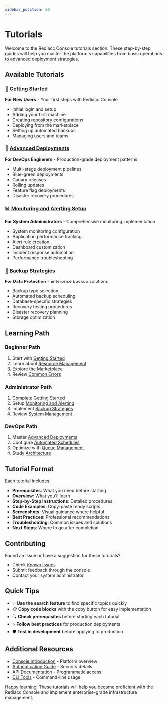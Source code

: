 ```yaml
---
sidebar_position: 80
---
```


# Tutorials

Welcome to the Rediacc Console tutorials section. These step-by-step guides will help you master the platform's capabilities from basic operations to advanced deployment strategies.

## Available Tutorials

### 🚀 [Getting Started](./getting-started.md)
**For New Users** - Your first steps with Rediacc Console
- Initial login and setup
- Adding your first machine
- Creating repository configurations  
- Deploying from the marketplace
- Setting up automated backups
- Managing users and teams

### 🔧 [Advanced Deployments](./advanced-deployments.md)
**For DevOps Engineers** - Production-grade deployment patterns
- Multi-stage deployment pipelines
- Blue-green deployments
- Canary releases
- Rolling updates
- Feature flag deployments
- Disaster recovery procedures

### 📊 [Monitoring and Alerting Setup](./monitoring-setup.md)
**For System Administrators** - Comprehensive monitoring implementation
- System monitoring configuration
- Application performance tracking
- Alert rule creation
- Dashboard customization
- Incident response automation
- Performance troubleshooting

### 💾 [Backup Strategies](./backup-strategies.md)
**For Data Protection** - Enterprise backup solutions
- Backup type selection
- Automated backup scheduling
- Database-specific strategies
- Recovery testing procedures
- Disaster recovery planning
- Storage optimization

## Learning Path

### Beginner Path
1. Start with [Getting Started](./getting-started.md)
2. Learn about [Resource Management](../resources/index.md)
3. Explore the [Marketplace](../marketplace.md)
4. Review [Common Errors](../errors/common-errors.md)

### Administrator Path
1. Complete [Getting Started](./getting-started.md)
2. Setup [Monitoring and Alerting](./monitoring-setup.md)
3. Implement [Backup Strategies](./backup-strategies.md)
4. Review [System Management](../system.md)

### DevOps Path
1. Master [Advanced Deployments](./advanced-deployments.md)
2. Configure [Automated Schedules](../resources/schedules.md)
3. Optimize with [Queue Management](../queue.md)
4. Study [Architecture](../architecture.md)

## Tutorial Format

Each tutorial includes:
- **Prerequisites**: What you need before starting
- **Overview**: What you'll learn
- **Step-by-Step Instructions**: Detailed procedures
- **Code Examples**: Copy-paste ready scripts
- **Screenshots**: Visual guidance where helpful
- **Best Practices**: Professional recommendations
- **Troubleshooting**: Common issues and solutions
- **Next Steps**: Where to go after completion

## Contributing

Found an issue or have a suggestion for these tutorials?
- Check [Known Issues](../known-issues.md)
- Submit feedback through the console
- Contact your system administrator

## Quick Tips

- 💡 **Use the search feature** to find specific topics quickly
- 📋 **Copy code blocks** with the copy button for easy implementation
- 🔍 **Check prerequisites** before starting each tutorial
- ⚡ **Follow best practices** for production deployments
- 🛡️ **Test in development** before applying to production

## Additional Resources

- [Console Introduction](../introduction.md) - Platform overview
- [Authentication Guide](../authentication.md) - Security details
- [API Documentation](../system.md#api-access) - Programmatic access
- [CLI Tools](../../cli/introduction.md) - Command-line usage

Happy learning! These tutorials will help you become proficient with the Rediacc Console and implement enterprise-grade infrastructure management.